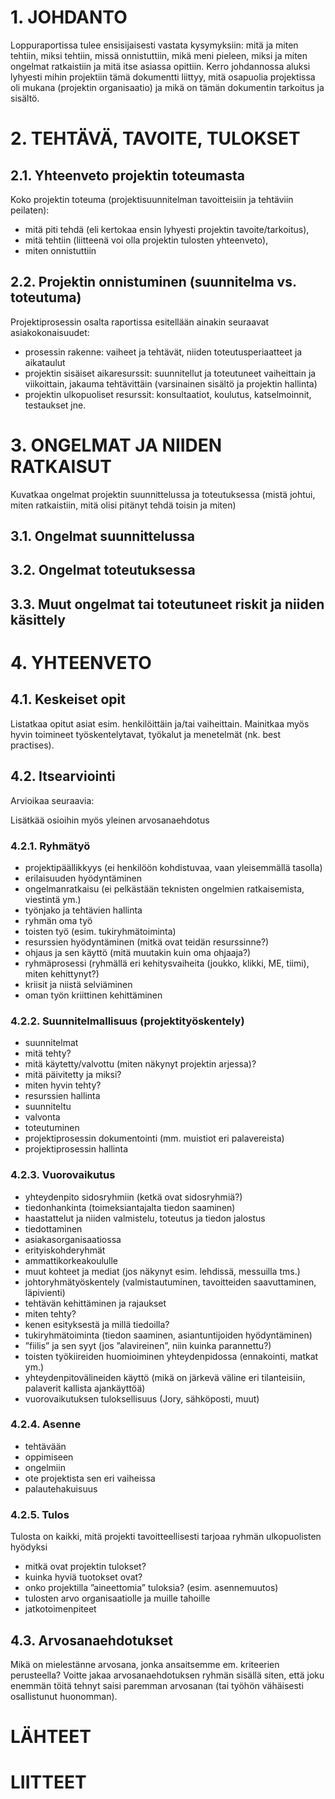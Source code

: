 # 1.	JOHDANTO	
Loppuraportissa tulee ensisijaisesti vastata kysymyksiin: mitä ja miten tehtiin, miksi tehtiin, missä onnistuttiin, mikä meni pieleen, miksi ja miten ongelmat ratkaistiin ja mitä itse asiassa opittiin.
Kerro johdannossa aluksi lyhyesti mihin projektiin tämä dokumentti liittyy, mitä osapuolia projektissa oli mukana (projektin organisaatio) ja mikä on tämän dokumentin tarkoitus ja sisältö.

# 2.	TEHTÄVÄ, TAVOITE, TULOKSET

## 2.1.	Yhteenveto projektin toteumasta
Koko projektin toteuma (projektisuunnitelman tavoitteisiin ja tehtäviin peilaten): 
* mitä piti tehdä (eli kertokaa ensin lyhyesti projektin tavoite/tarkoitus), 
* mitä tehtiin (liitteenä voi olla projektin tulosten yhteenveto), 
* miten onnistuttiin

## 2.2.	 Projektin onnistuminen (suunnitelma vs. toteutuma)
Projektiprosessin osalta raportissa esitellään ainakin seuraavat asiakokonaisuudet:
*	prosessin rakenne: vaiheet ja tehtävät, niiden toteutusperiaatteet ja aikataulut
*	projektin sisäiset aikaresurssit: suunnitellut ja toteutuneet vaiheittain ja viikoittain, jakauma tehtävittäin (varsinainen sisältö ja projektin hallinta)
*	projektin ulkopuoliset resurssit: konsultaatiot, koulutus, katselmoinnit, testaukset jne.

# 3.	ONGELMAT JA NIIDEN RATKAISUT
Kuvatkaa ongelmat projektin suunnittelussa ja toteutuksessa (mistä johtui, miten ratkaistiin, mitä olisi pitänyt tehdä toisin ja miten)

## 3.1.	Ongelmat suunnittelussa
## 3.2.	Ongelmat toteutuksessa
## 3.3.	Muut ongelmat tai toteutuneet riskit ja niiden käsittely

# 4.	YHTEENVETO
## 4.1.	Keskeiset opit
Listatkaa opitut asiat esim. henkilöittäin ja/tai vaiheittain. Mainitkaa myös hyvin toimineet työskentelytavat, työkalut ja menetelmät (nk. best practises).

## 4.2.	Itsearviointi
Arvioikaa seuraavia:

Lisätkää osioihin myös yleinen arvosanaehdotus

### 4.2.1.	Ryhmätyö
*	projektipäällikkyys (ei henkilöön kohdistuvaa, vaan yleisemmällä tasolla)
*	erilaisuuden hyödyntäminen
*	ongelmanratkaisu (ei pelkästään teknisten ongelmien ratkaisemista, viestintä ym.)
*	työnjako ja tehtävien hallinta
*	ryhmän oma työ 
*	toisten työ (esim. tukiryhmätoiminta)
*	resurssien hyödyntäminen (mitkä ovat teidän resurssinne?)
*	ohjaus ja sen käyttö (mitä muutakin kuin oma ohjaaja?)
*	ryhmäprosessi (ryhmällä eri kehitysvaiheita (joukko, klikki, ME, tiimi), miten kehittynyt?)
*	kriisit ja niistä selviäminen 
*	oman työn kriittinen kehittäminen	

### 4.2.2.	Suunnitelmallisuus (projektityöskentely) 
*	suunnitelmat
*	mitä tehty?
*	mitä käytetty/valvottu (miten näkynyt projektin arjessa)?
*	mitä päivitetty ja miksi?
*	miten hyvin tehty?
*	resurssien hallinta
*	suunniteltu
*	valvonta
*	toteutuminen
*	projektiprosessin dokumentointi (mm. muistiot eri palavereista)
*	projektiprosessin hallinta

### 4.2.3.	Vuorovaikutus
*	yhteydenpito sidosryhmiin (ketkä ovat sidosryhmiä?)
*	tiedonhankinta (toimeksiantajalta tiedon saaminen)
*	haastattelut ja niiden valmistelu, toteutus ja tiedon jalostus
*	tiedottaminen
*	asiakasorganisaatiossa
*	erityiskohderyhmät
*	ammattikorkeakoululle
*	muut kohteet ja mediat (jos näkynyt esim. lehdissä, messuilla tms.)
*	johtoryhmätyöskentely (valmistautuminen, tavoitteiden saavuttaminen, läpivienti)
*	tehtävän kehittäminen ja rajaukset 
*	miten tehty?
*	kenen esityksestä ja millä tiedoilla?
*	tukiryhmätoiminta (tiedon saaminen, asiantuntijoiden hyödyntäminen)
*	”fiilis” ja sen syyt (jos ”alavireinen”, niin kuinka parannettu?)
*	toisten työkiireiden huomioiminen yhteydenpidossa (ennakointi, matkat ym.)
*	yhteydenpitovälineiden käyttö (mikä on järkevä väline eri tilanteisiin, palaverit kallista ajankäyttöä)
*	vuorovaikutuksen tuloksellisuus (Jory, sähköposti, muut)

### 4.2.4.	Asenne
*	tehtävään 
*	oppimiseen 
*	ongelmiin
*	ote projektista sen eri vaiheissa
*	palautehakuisuus

### 4.2.5.	Tulos
Tulosta on kaikki, mitä projekti tavoitteellisesti tarjoaa ryhmän ulkopuolisten hyödyksi
*	mitkä ovat projektin tulokset? 
*	kuinka hyviä tuotokset ovat?
*	onko projektilla ”aineettomia” tuloksia? (esim. asennemuutos)
*	tulosten arvo organisaatiolle ja muille tahoille
*	jatkotoimenpiteet

## 4.3.	Arvosanaehdotukset
Mikä on mielestänne arvosana, jonka ansaitsemme em. kriteerien perusteella?
Voitte jakaa arvosanaehdotuksen ryhmän sisällä siten, että joku enemmän töitä tehnyt saisi paremman arvosanan (tai työhön vähäisesti osallistunut huonomman).

# LÄHTEET

# LIITTEET
